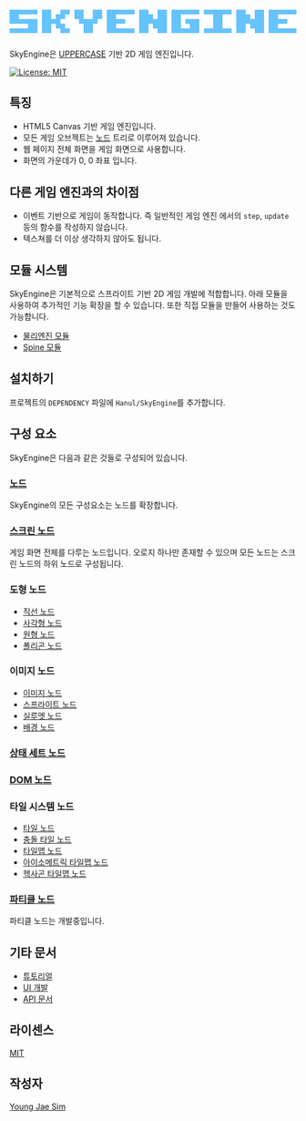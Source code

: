 # ![SkyEngine Logo](https://raw.githubusercontent.com/Hanul/SkyEngine/master/logo.png)
SkyEngine은 [UPPERCASE](http://uppercase.io) 기반 2D 게임 엔진입니다.

[![License: MIT](https://img.shields.io/badge/License-MIT-blue.svg)](https://opensource.org/licenses/MIT)

## 특징
* HTML5 Canvas 기반 게임 엔진입니다.
* 모든 게임 오브젝트는 [노드](DOC/Node.md) 트리로 이루어져 있습니다.
* 웹 페이지 전체 화면을 게임 화면으로 사용합니다.
* 화면의 가운데가 0, 0 좌표 입니다.

## 다른 게임 엔진과의 차이점
* 이벤트 기반으로 게임이 동작합니다. 즉 일반적인 게임 엔진 에서의 `step`, `update` 등의 함수를 작성하지 않습니다.
* 텍스쳐를 더 이상 생각하지 않아도 됩니다.

## 모듈 시스템
SkyEngine은 기본적으로 스프라이트 기반 2D 게임 개발에 적합합니다. 아래 모듈을 사용하여 추가적인 기능 확장을 할 수 있습니다. 또한 직접 모듈을 만들어 사용하는 것도 가능합니다.
- [물리엔진 모듈](https://github.com/Hanul/SkyEnginePhysics)
- [Spine 모듈](https://github.com/Hanul/SkyEngineSpine)

## 설치하기
프로젝트의 `DEPENDENCY` 파일에 `Hanul/SkyEngine`를 추가합니다.

## 구성 요소
SkyEngine은 다음과 같은 것들로 구성되어 있습니다.

### [노드](DOC/Node.md)
SkyEngine의 모든 구성요소는 노드를 확장합니다.

### [스크린 노드](DOC/Screen.md)
게임 화면 전체를 다루는 노드입니다. 오로지 하나만 존재할 수 있으며 모든 노드는 스크린 노드의 하위 노드로 구성됩니다.

### 도형 노드
* [직선 노드](DOC/Node/Figure/Line.md)
* [사각형 노드](DOC/Node/Figure/Rect.md)
* [원형 노드](DOC/Node/Figure/Circle.md)
* [폴리곤 노드](DOC/Node/Figure/Polygon.md)

### 이미지 노드
* [이미지 노드](DOC/Node/Image/Image.md)
* [스프라이트 노드](DOC/Node/Image/Sprite.md)
* [실루엣 노드](DOC/Node/Image/Silhouette.md)
* [배경 노드](DOC/Node/Image/Background.md)

### [상태 세트 노드](DOC/Node/StateSet.md)

### [DOM 노드](DOC/Node/Dom.md)

### 타일 시스템 노드
* [타일 노드](DOC/Node/TileSystem/Tile.md)
* [충돌 타일 노드](DOC/Node/TileSystem/CollisionTile.md)
* [타일맵 노드](DOC/Node/TileSystem/TileMap.md)
* [아이소메트릭 타일맵 노드](DOC/Node/TileSystem/IsometricTileMap.md)
* [헥사곤 타일맵 노드](DOC/Node/TileSystem/HexagonTileMap.md)

### [파티클 노드](Particle.md)
파티클 노드는 개발중입니다.

## 기타 문서
* [튜토리얼](DOC/Tutorial.md)
* [UI 개발](DOC/UI.md)
* [API 문서](API/README.md)

## 라이센스
[MIT](LICENSE)

## 작성자
[Young Jae Sim](https://github.com/Hanul)
